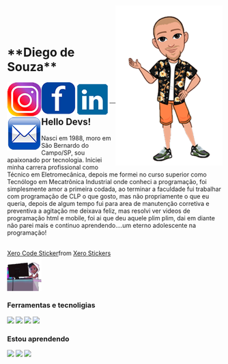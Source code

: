 <img align="right" width="250px" style="margin-top:-20px" src="./Diego_avatar.png">

</br>
</br>

<div display="inline-block">
    <h1 align="left">**Diego de Souza**</h1>
    <a href="https://www.instagram.com/jahdigao/">
    <img align="left" width="80px" src="insta.png" alt="instagram" style="vertical-align:top;">
    </a> 
    <a href="https://www.facebook.com/diegodesouza102">
    <img align="left" width="80px" src="face.png" alt="facebook" style="vertical-align:top;">
    </a>
    <a href="https://www.linkedin.com/in/diego-de-souza-50638282/">
    <img align="left" width="80px" src="linkedin.png" alt="linkedin" style="vertical-align:top;">
    </a>
    <a href="mailto:diegodesouza.souza@gmail.com">
    <img align="left" width="80px" src="email.png" alt="email" style="vertical-align:top;">
    </a>
</div>

</br>
</br>

---
## Hello Devs!

Nasci em 1988, moro em São Bernardo do Campo/SP, sou apaixonado por tecnologia. Iniciei minha carrera profissional como Técnico em Eletromecânica, depois me formei no curso superior como Tecnólogo em Mecatrônica Industrial onde conheci a programação, foi simplesmente amor a primeira codada, ao terminar a faculdade fui trabalhar com programação de CLP o que gosto, mas não propriamente o que eu queria, depois de algum tempo fui para area de manutenção corretiva e preventiva a agitação me deixava feliz, mas resolvi ver videos de programação html e mobile, foi ai que deu aquele plim plim, dai em diante não parei mais e continuo aprendendo....um eterno adolescente na programação!

</br>

<div class="tenor-gif-embed" data-postid="24040429" data-share-method="host" data-aspect-ratio="1" data-width="100%"><a href="https://tenor.com/view/xero-code-code-xer0-code_xer0-code-xero-gif-24040429">Xero Code Sticker</a>from <a href="https://tenor.com/search/xero-stickers">Xero Stickers</a></div> <script type="text/javascript" async src="https://tenor.com/embed.js"></script>

<img align="center" width="80px" src="xero-code.gif" alt="codando" style="vertical-align:top;">


</br>

### Ferramentas e tecnoligias

<img src="https://cdn.jsdelivr.net/gh/devicons/devicon/icons/adonisjs/adonisjs-original.svg" /> 
<img src="https://cdn.jsdelivr.net/gh/devicons/devicon/icons/adonisjs/adonisjs-original.svg" />  
<img src="https://cdn.jsdelivr.net/gh/devicons/devicon/icons/adonisjs/adonisjs-original.svg" />  
<img src="https://cdn.jsdelivr.net/gh/devicons/devicon/icons/adonisjs/adonisjs-original.svg" />

### Estou aprendendo
           
<img src="https://cdn.jsdelivr.net/gh/devicons/devicon/icons/adonisjs/adonisjs-original.svg" /> 
  <img src="https://cdn.jsdelivr.net/gh/devicons/devicon/icons/adonisjs/adonisjs-original.svg" />
   <img src="https://cdn.jsdelivr.net/gh/devicons/devicon/icons/adonisjs/adonisjs-original.svg" />
 
